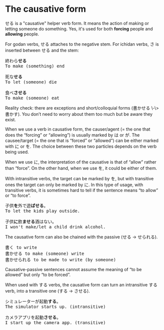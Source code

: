 # The causative form

せる is a "causative" helper verb form. It means the action of making or letting someone do something. Yes, it's used for both **forcing** people and **allowing** people.

For godan verbs, せる attaches to the negative stem. For ichidan verbs, さ is inserted between せる and the stem:

<pre>
終わら<b>せる</b>
To make (something) end

死な<b>せる</b>
To let (someone) die

食べ<b>させる</b>
To make (someone) eat
</pre>

<div class="warning">
Reality check: there are exceptions and short/colloquial forms (書かせる \-\> 書かす). You don’t need to worry about them too much but be aware they exist. 
</div>

When we use a verb in causative form, the causer/agent (= the one that does the “forcing” or “allowing”) is usually marked by は or が. The causee/target (= the one that is “forced” or “allowed”) can be either marked with に or を. The choice between these two particles depends on the verb being used.

When we use に, the interpretation of the causative is that of “allow” rather than “force”. On the other hand, when we use を, it could be either of them. 

With intransitive verbs, the target can be marked by を, but with transitive ones the target can only be marked by に. In this type of usage, with transitive verbs, it is sometimes hard to tell if the sentence means “to allow” or “to force”.

<pre>
子供<b>を</b>外で遊<b>ばせる</b>。
To let the kids play outside.

子供<b>に</b>飲<b>ませる</b>酒はない。
I won't make/let a child drink alcohol.
</pre>

The causative form can also be chained with the passive (せる \-\> せられる).

<pre>
書く to write
書かせる to make (someone) write
書かせられる to be made to write (by someone)
</pre>

Causative-passive sentences cannot assume the meaning of “to be allowed” but only “to be forced”. 

When used with する verbs, the causative form can turn an intransitive する verb, into a transitive one (する -> させる).

<pre>
シミュレーターが起動<b>する</b>。
The simulator starts up. (intransitive)

カメラアプリを起動<b>させる</b>。
I start up the camera app. (transitive)
</pre>